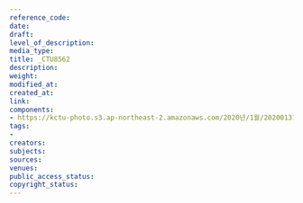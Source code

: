 ```yaml
---
reference_code: 
date: 
draft: 
level_of_description: 
media_type: 
title: _CTU8562
description: 
weight: 
modified_at: 
created_at: 
link: 
components:
- https://kctu-photo.s3.ap-northeast-2.amazonaws.com/2020년/1월/20200131_톨게이트+요금수납+노동자+김천+도로공사+본사+145일+농성+해단+및+직접고용+쟁취+결의대회/_CTU8562.jpg
tags:
- 
creators: 
subjects: 
sources: 
venues: 
public_access_status: 
copyright_status: 
---
```

